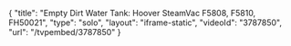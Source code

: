 {
    "title": "Empty Dirt Water Tank: Hoover SteamVac F5808, F5810, FH50021",
    "type": "solo",
    "layout": "iframe-static",
    "videoId": "3787850",
    "url": "\/tvpembed\/3787850"
}